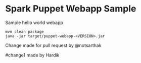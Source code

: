 Spark Puppet Webapp Sample
==========================

Sample hello world webapp

```
mvn clean package
java -jar target/puppet-webapp-<VERSION>.jar
```
Change made for pull request by @notsarthak


#change1 made by Hardik



